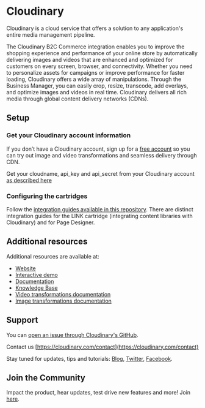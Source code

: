 Cloudinary
==========

Cloudinary is a cloud service that offers a solution to any application's entire media management pipeline. 

The Cloudinary B2C Commerce integration enables you to improve the shopping experience and performance of your online store by automatically delivering images and videos that are enhanced and optimized for customers on every screen, browser, and connectivity. Whether you need to personalize assets for campaigns or improve performance for faster loading, Cloudinary offers a wide array of manipulations. Through the Business Manager, you can easily crop, resize, transcode, add overlays, and optimize images and videos in real time. Cloudinary delivers all rich media through global content delivery networks (CDNs).

## Setup ######################################################################

### Get your Cloudinary account information 

If you don’t have a Cloudinary account, sign up for a [free account](https://cloudinary.com/users/register/free) so you can try out image and video transformations and seamless delivery through CDN.

Get your cloudname, api_key and api_secret from your Cloudinary account [as described here](https://cloudinary.com/documentation/solution_overview#access_identifiers) 

### Configuring the cartridges

Follow the [integration guides available in this repository](documentation). There are distinct integration guides for the LINK cartridge (integrating content libraries with Cloudinary) and for Page Designer. 


## Additional resources ##########################################################

Additional resources are available at:

* [Website](https://cloudinary.com)
* [Interactive demo](https://demo.cloudinary.com/default)
* [Documentation](https://cloudinary.com/documentation)
* [Knowledge Base](https://support.cloudinary.com/hc/en-us)
* [Video transformations documentation](https://cloudinary.com/documentation/video_manipulation_and_delivery)
* [Image transformations documentation](https://cloudinary.com/documentation/image_transformations)

## Support

You can [open an issue through Cloudinary's GitHub](https://github.com/cloudinary/cloudinary_sfcc_pagedesigner/issues).

Contact us [https://cloudinary.com/contact](https://cloudinary.com/contact)

Stay tuned for updates, tips and tutorials: [Blog](https://cloudinary.com/blog), [Twitter](https://twitter.com/cloudinary), [Facebook](https://www.facebook.com/Cloudinary).

## Join the Community ##########################################################

Impact the product, hear updates, test drive new features and more! Join [here](https://www.facebook.com/groups/CloudinaryCommunity).
